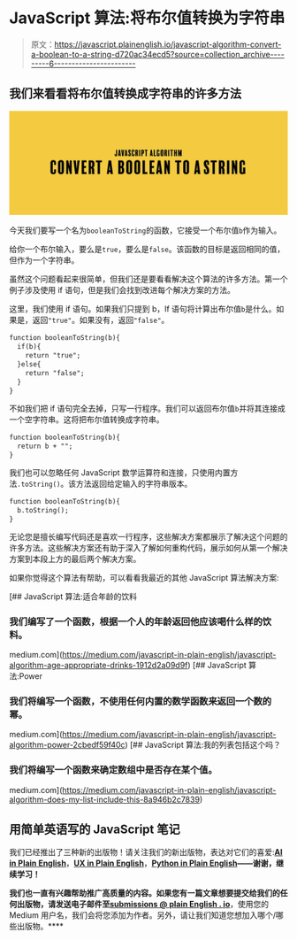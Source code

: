 # JavaScript 算法:将布尔值转换为字符串

> 原文：<https://javascript.plainenglish.io/javascript-algorithm-convert-a-boolean-to-a-string-d720ac34ecd5?source=collection_archive---------6----------------------->

## 我们来看看将布尔值转换成字符串的许多方法

![](img/077c7737829258eda123fdb20534a14d.png)

今天我们要写一个名为`booleanToString`的函数，它接受一个布尔值`b`作为输入。

给你一个布尔输入，要么是`true`，要么是`false`。该函数的目标是返回相同的值，但作为一个字符串。

虽然这个问题看起来很简单，但我们还是要看看解决这个算法的许多方法。第一个例子涉及使用 if 语句，但是我们会找到改进每个解决方案的方法。

这里，我们使用 if 语句。如果我们只提到 b，If 语句将计算出布尔值`b`是什么。如果是，返回`"true"`。如果没有，返回`"false"`。

```
function booleanToString(b){
  if(b){
    return "true";
  }else{
    return "false";
  }
}
```

不如我们把 if 语句完全去掉，只写一行程序。我们可以返回布尔值`b`并将其连接成一个空字符串。这将把布尔值转换成字符串。

```
function booleanToString(b){
  return b + "";
}
```

我们也可以忽略任何 JavaScript 数学运算符和连接，只使用内置方法`.toString()`。该方法返回给定输入的字符串版本。

```
function booleanToString(b){
  b.toString();
}
```

无论您是擅长编写代码还是喜欢一行程序，这些解决方案都展示了解决这个问题的许多方法。这些解决方案还有助于深入了解如何重构代码，展示如何从第一个解决方案到本段上方的最后两个解决方案。

如果你觉得这个算法有帮助，可以看看我最近的其他 JavaScript 算法解决方案:

[](https://medium.com/javascript-in-plain-english/javascript-algorithm-age-appropriate-drinks-1912d2a09d9f) [## JavaScript 算法:适合年龄的饮料

### 我们编写了一个函数，根据一个人的年龄返回他应该喝什么样的饮料。

medium.com](https://medium.com/javascript-in-plain-english/javascript-algorithm-age-appropriate-drinks-1912d2a09d9f) [](https://medium.com/javascript-in-plain-english/javascript-algorithm-power-2cbedf59f40c) [## JavaScript 算法:Power

### 我们将编写一个函数，不使用任何内置的数学函数来返回一个数的幂。

medium.com](https://medium.com/javascript-in-plain-english/javascript-algorithm-power-2cbedf59f40c) [](https://medium.com/javascript-in-plain-english/javascript-algorithm-does-my-list-include-this-8a946b2c7839) [## JavaScript 算法:我的列表包括这个吗？

### 我们将编写一个函数来确定数组中是否存在某个值。

medium.com](https://medium.com/javascript-in-plain-english/javascript-algorithm-does-my-list-include-this-8a946b2c7839) 

## **用简单英语写的 JavaScript 笔记**

我们已经推出了三种新的出版物！请关注我们的新出版物，表达对它们的喜爱:[**AI in Plain English**](https://medium.com/ai-in-plain-english)，[**UX in Plain English**](https://medium.com/ux-in-plain-english)，[**Python in Plain English**](https://medium.com/python-in-plain-english)**——谢谢，继续学习！**

**我们也一直有兴趣帮助推广高质量的内容。如果您有一篇文章想要提交给我们的任何出版物，请发送电子邮件至[**submissions @ plain English . io**](mailto:submissions@plainenglish.io)**，使用您的 Medium 用户名，我们会将您添加为作者。另外，请让我们知道您想加入哪个/哪些出版物。****